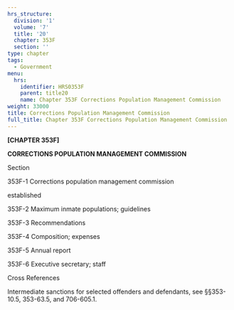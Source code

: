 ```yaml
---
hrs_structure:
  division: '1'
  volume: '7'
  title: '20'
  chapter: 353F
  section: ''
type: chapter
tags:
  - Government
menu:
  hrs:
    identifier: HRS0353F
    parent: title20
    name: Chapter 353F Corrections Population Management Commission
weight: 33000
title: Corrections Population Management Commission
full_title: Chapter 353F Corrections Population Management Commission
---
```

**[CHAPTER 353F]**

**CORRECTIONS POPULATION MANAGEMENT COMMISSION**

Section

353F-1 Corrections population management commission

established

353F-2 Maximum inmate populations; guidelines

353F-3 Recommendations

353F-4 Composition; expenses

353F-5 Annual report

353F-6 Executive secretary; staff

Cross References

Intermediate sanctions for selected offenders and defendants, see §§353-10.5, 353-63.5, and 706-605.1.